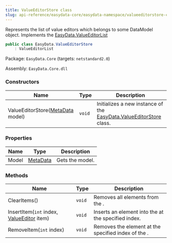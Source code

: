 ```yaml
---
title: ValueEditorStore class
slug: api-reference/easydata-core/easydata-namespace/valueeditorstore-class
---
```


Represents the list of value editors which belongs to some DataModel object.  Implements the [EasyData.ValueEditorList](//easyquery/docs/api-reference/easydata-core/easydata-namespace/valueeditorlist-class)
```csharp
public class EasyData.ValueEditorStore
    : ValueEditorList

```
Package: `EasyData.Core` (targets: `netstandard2.0`)

Assembly: `EasyData.Core.dll`

### Constructors

| Name | Type | Description | 
| --- | --- | --- | 
| ValueEditorStore([MetaData](//easyquery/docs/api-reference/easydata-core/easydata-namespace/metadata-class) model) | `void` | Initializes a new instance of the [EasyData.ValueEditorStore](//easyquery/docs/api-reference/easydata-core/easydata-namespace/valueeditorstore-class) class. | 


### Properties

| Name | Type | Description | 
| --- | --- | --- | 
| Model | [MetaData](//easyquery/docs/api-reference/easydata-core/easydata-namespace/metadata-class) | Gets the model. | 


### Methods

| Name | Type | Description | 
| --- | --- | --- | 
| ClearItems() | `void` | Removes all elements from the <see cref="T:System.Collections.ObjectModel.Collection`1"></see>. | 
| InsertItem(`int` index, [ValueEditor](//easyquery/docs/api-reference/easydata-core/easydata-namespace/valueeditor-class) item) | `void` | Inserts an element into the <see cref="T:System.Collections.ObjectModel.Collection`1"></see> at the specified index. | 
| RemoveItem(`int` index) | `void` | Removes the element at the specified index of the <see cref="T:System.Collections.ObjectModel.Collection`1"></see>. |